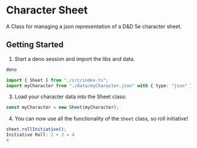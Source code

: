 # Character Sheet

A Class for managing a json representation of a D&D 5e character sheet.

## Getting Started

1. Start a deno session and import the libs and data.

```bash
deno
```

```typescript
import { Sheet } from "./src/index.ts";
import myCharacter from "./data/myCharacter.json" with { type: "json" };
```

3. Load your character data into the Sheet class:

```typescript
const myCharacter = new Sheet(myCharacter);
```

4. You can now use all the functionality of the `Sheet` class, so roll
   initiative!

```typescript
sheet.rollInitiative();
Initiative Roll: 2 + 2 = 4
4
```
